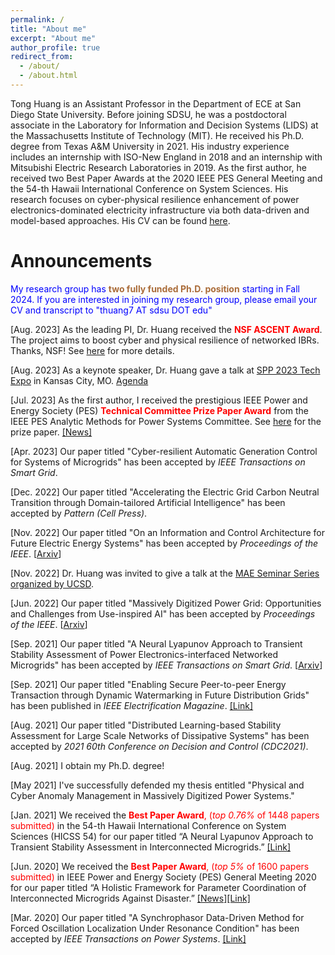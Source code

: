 ```yaml
---
permalink: /
title: "About me"
excerpt: "About me"
author_profile: true
redirect_from: 
  - /about/
  - /about.html
---
```

Tong Huang is an Assistant Professor in the Department of ECE at San Diego State University. Before joining SDSU, he was a postdoctoral associate in the Laboratory for Information and Decision Systems (LIDS) at the Massachusetts Institute of Technology (MIT). He received his Ph.D. degree from Texas A&M University in 2021. His industry experience includes an internship with ISO-New England in 2018 and an internship with Mitsubishi Electric Research Laboratories in 2019. As the first author, he received two Best Paper Awards at the 2020 IEEE PES General Meeting and the 54-th Hawaii International Conference on System Sciences. His research focuses on cyber-physical resilience enhancement of power electronics-dominated electricity infrastructure via both data-driven and model-based approaches. His CV can be found [here](https://thuang-power.github.io/files/cv_tong.pdf).


Announcements
=====

<span style="color:blue">My research group has <span style="color:#AA6C39">**two fully funded Ph.D. position**</span> starting in Fall 2024. If you are interested in joining my research group, please email your CV and transcript to "thuang7 AT sdsu DOT edu"</span>

[Aug. 2023] As the leading PI, Dr. Huang received the <span style="color:red">**NSF ASCENT Award**</span>. The project aims to boost cyber and physical resilience of networked IBRs. Thanks, NSF! See [here]((https://www.nsf.gov/awardsearch/showAward?AWD_ID=2328205&HistoricalAwards=false)) for more details.

[Aug. 2023] As a keynote speaker, Dr. Huang gave a talk at [SPP 2023 Tech Expo](https://www.spp.org/calendar-list/2023-spp-techexpo-20230803/) in Kansas City, MO. [Agenda](https://www.spp.org/media/1998/expo-presenters-update-_-final.pdf)

[Jul. 2023] As the first author, I received the prestigious IEEE Power and Energy Society (PES) <span style="color:red">**Technical Committee Prize Paper Award**</span> from the IEEE PES Analytic Methods for Power Systems Committee. See [here](https://ieeexplore.ieee.org/document/9559389) for the prize paper. [[News]](https://www.engineering.sdsu.edu/news/2023/ece-professor-ieee-power-and-energy-society-2023)

[Apr. 2023] Our paper titled "Cyber-resilient Automatic Generation Control for Systems of Microgrids" has been accepted by *IEEE Transactions on Smart Grid*.

[Dec. 2022] Our paper titled "Accelerating the Electric Grid Carbon Neutral Transition through Domain-tailored Artificial Intelligence" has been accepted by *Pattern (Cell Press)*.

[Nov. 2022] Our paper titled "On an Information and Control Architecture for Future Electric Energy Systems" has been accepted by *Proceedings of the IEEE*. [[Arxiv](https://arxiv.org/pdf/2206.00160.pdf)]

[Nov. 2022] Dr. Huang was invited to give a talk at the [MAE Seminar Series organized by UCSD](https://mae.ucsd.edu/seminar/2023/cyber-physical-anomaly-management-massively-digitized-power-systems).

[Jun. 2022] Our paper titled "Massively Digitized Power Grid: Opportunities and Challenges from Use-inspired AI" has been accepted by *Proceedings of the IEEE*. [[Arxiv](https://arxiv.org/pdf/2205.05180.pdf)]

[Sep. 2021] Our paper titled "A Neural Lyapunov Approach to Transient Stability Assessment of Power Electronics-interfaced Networked Microgrids" has been accepted by *IEEE Transactions on Smart Grid*. [[Arxiv](https://arxiv.org/pdf/2012.01333.pdf)]

[Sep. 2021] Our paper titled "Enabling Secure Peer-to-peer Energy Transaction through Dynamic Watermarking in Future Distribution Grids" has been published in *IEEE Electrification Magazine*. [[Link]](https://ieeexplore.ieee.org/document/9528341)

[Aug. 2021] Our paper titled "Distributed Learning-based Stability Assessment for Large Scale Networks of Dissipative Systems" has been accepted by *2021 60th Conference on Decision and Control (CDC2021)*.

[Aug. 2021] I obtain my Ph.D. degree!

[May 2021] I've successfully defended my thesis entitled "Physical and Cyber Anomaly Management in Massively Digitized Power Systems."

[Jan. 2021] We received the <span style="color:red">**Best Paper Award**, (*top 0.76%* of 1448 papers submitted)</span> in the 54-th Hawaii International Conference on System Sciences (HICSS 54) for our paper titled “A Neural Lyapunov Approach to Transient Stability Assessment in Interconnected Microgrids.” [[Link]](https://hicss.hawaii.edu/best-papers/)

[Jun. 2020] We received the <span style="color:red">**Best Paper Award**, (*top 5%* of 1600 papers submitted)</span> in IEEE Power and Energy Society (PES) General Meeting 2020 for our paper titled “A Holistic Framework for Parameter Coordination of Interconnected Microgrids Against Disaster.” [[News]](https://engineering.tamu.edu/news/2020/09/research-team-receives-best-paper-award-at-flagship-conference.html)[[Link]](https://ieeexplore.ieee.org/abstract/document/9281628)

[Mar. 2020] Our paper titled "A Synchrophasor Data-Driven Method for Forced Oscillation Localization Under Resonance Condition" has been accepted by *IEEE Transactions on Power Systems*. [[Link]](https://ieeexplore.ieee.org/abstract/document/9043670)
